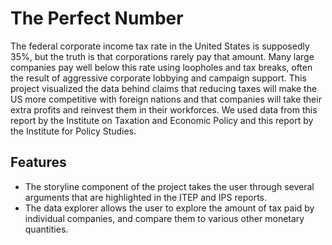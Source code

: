 # The Perfect Number
The federal corporate income tax rate in the United States is supposedly 35%, but the truth is that corporations rarely pay that amount. Many large companies pay well below this rate using loopholes and tax breaks, often the result of aggressive corporate lobbying and campaign support. This project visualized the data behind claims that reducing taxes will make the US more competitive with foreign nations and that companies will take their extra profits and reinvest them in their workforces. We used data from this report by the Institute on Taxation and Economic Policy and this report by the Institute for Policy Studies.

## Features

- The storyline component of the project takes the user through several arguments that are highlighted in the ITEP and IPS reports.
- The data explorer allows the user to explore the amount of tax paid by individual companies, and compare them to various other monetary quantities.
